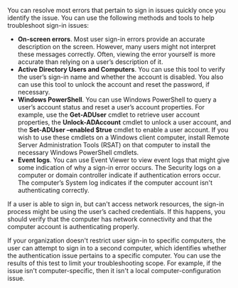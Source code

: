 You can resolve most errors that pertain to sign in issues quickly once you identify the issue. You can use the following methods and tools to help troubleshoot sign-in issues:

 -  **On-screen errors**. Most user sign-in errors provide an accurate description on the screen. However, many users might not interpret these messages correctly. Often, viewing the error yourself is more accurate than relying on a user’s description of it.
 -  **Active Directory Users and Computers**. You can use this tool to verify the user’s sign-in name and whether the account is disabled. You also can use this tool to unlock the account and reset the password, if necessary.
 -  **Windows PowerShell**. You can use Windows PowerShell to query a user’s account status and reset a user’s account properties. For example, use the **Get-ADUser** cmdlet to retrieve user account properties, the **Unlock-ADAccount** cmdlet to unlock a user account, and the **Set-ADUser –enabled $true** cmdlet to enable a user account. If you wish to use these cmdlets on a Windows client computer, install Remote Server Administration Tools (RSAT) on that computer to install the necessary Windows PowerShell cmdlets.
 -  **Event logs**. You can use Event Viewer to view event logs that might give some indication of why a sign-in error occurs. The Security logs on a computer or domain controller indicate if authentication errors occur. The computer’s System log indicates if the computer account isn't authenticating correctly.

If a user is able to sign in, but can't access network resources, the sign-in process might be using the user’s cached credentials. If this happens, you should verify that the computer has network connectivity and that the computer account is authenticating properly.

If your organization doesn't restrict user sign-in to specific computers, the user can attempt to sign in to a second computer, which identifies whether the authentication issue pertains to a specific computer. You can use the results of this test to limit your troubleshooting scope. For example, if the issue isn't computer-specific, then it isn't a local computer-configuration issue.
